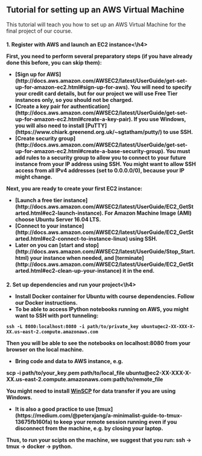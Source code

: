 Tutorial for setting up an AWS Virtual Machine
-------------------------------------------------

This tutorial will teach you how to set up an AWS Virtual Machine for the final project of our course.

<h4>1. Register with AWS and launch an EC2 instance<\h4>

First, you need to perform several preparatory steps (if you have already done this before, you can skip them):

<ul>
<li>[Sign up for AWS](http://docs.aws.amazon.com/AWSEC2/latest/UserGuide/get-set-up-for-amazon-ec2.html#sign-up-for-aws). You will need to specify your credit card details, but for our project we will use Free Tier instances only, so you should not be charged.</li>
<li>[Create a key pair for authentication](http://docs.aws.amazon.com/AWSEC2/latest/UserGuide/get-set-up-for-amazon-ec2.html#create-a-key-pair). If you use Windows, you will also need to install [PuTTY](https://www.chiark.greenend.org.uk/~sgtatham/putty/) to use SSH.</li>
<li>[Create security group](http://docs.aws.amazon.com/AWSEC2/latest/UserGuide/get-set-up-for-amazon-ec2.html#create-a-base-security-group). You must add rules to a security group to allow you to connect to your future instance from your IP address using SSH. You might want to allow SSH access from all IPv4 addresses (set to 0.0.0.0/0), because your IP might change.</li>
</ul>
Next, you are ready to create your first EC2 instance:

<ul>
<li>[Launch a free tier instance](http://docs.aws.amazon.com/AWSEC2/latest/UserGuide/EC2_GetStarted.html#ec2-launch-instance). For Amazon Machine Image (AMI) choose Ubuntu Server 16.04 LTS.</li>
<li>[Connect to your instance](http://docs.aws.amazon.com/AWSEC2/latest/UserGuide/EC2_GetStarted.html#ec2-connect-to-instance-linux) using SSH.</li>
<li>Later on you can [start and stop](http://docs.aws.amazon.com/AWSEC2/latest/UserGuide/Stop_Start.html) your instance when needed, and [terminate](http://docs.aws.amazon.com/AWSEC2/latest/UserGuide/EC2_GetStarted.html#ec2-clean-up-your-instance) it in the end.</li>
</ul>

<h4>2. Set up dependencies and run your project<\h4>

<ul>
<li>Install Docker container for Ubuntu with course dependencies. Follow our Docker instructions.</li>
<li>To be able to access IPython notebooks running on AWS, you might want to SSH with port tunneling:</li>
</ul>

    ssh -L 8080:localhost:8080 -i path/to/private_key ubuntu@ec2-XX-XXX-X-XX.us-east-2.compute.amazonaws.com

Then you will be able to see the notebooks on localhost:8080 from your browser on the local machine.

<ul>
<li>Bring code and data to AWS instance, e.g.</li>
</ul>
    scp -i path/to/your_key.pem path/to/local_file ubuntu@ec2-XX-XXX-X-XX.us-east-2.compute.amazonaws.com:path/to/remote_file

You might need to install [WinSCP](https://winscp.net/eng/docs/lang:ru) for data transfer if you are using Windows.

<ul>
<li>It is also a good practice to use [tmux](https://medium.com/@peterxjang/a-minimalist-guide-to-tmux-13675fb160fa) to keep your remote session running even if you disconnect from the machine, e.g. by closing your laptop.</li>
</ul>

Thus, to run your scipts on the machine, we suggest that you run: ssh -> tmux -> docker -> python.